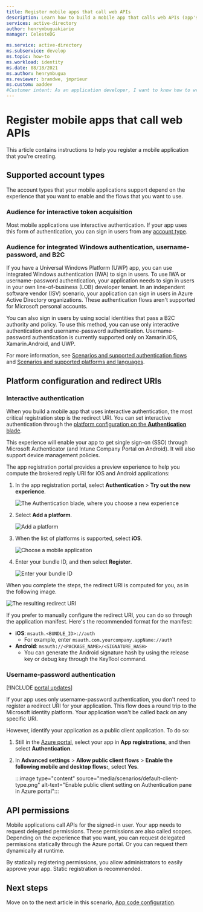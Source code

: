 ```yaml
---
title: Register mobile apps that call web APIs
description: Learn how to build a mobile app that calls web APIs (app's registration)
services: active-directory
author: henrymbuguakiarie
manager: CelesteDG

ms.service: active-directory
ms.subservice: develop
ms.topic: how-to
ms.workload: identity
ms.date: 08/18/2021
ms.author: henrymbugua
ms.reviewer: brandwe, jmprieur
ms.custom: aaddev
#Customer intent: As an application developer, I want to know how to write a mobile app that calls web APIs by using the Microsoft identity platform for developers.
---
```


# Register mobile apps that call web APIs

This article contains instructions to help you register a mobile application that you're creating.

## Supported account types

The account types that your mobile applications support depend on the experience that you want to enable and the flows that you want to use.

### Audience for interactive token acquisition

Most mobile applications use interactive authentication. If your app uses this form of authentication, you can sign in users from any [account type](quickstart-register-app.md).

### Audience for integrated Windows authentication, username-password, and B2C

If you have a Universal Windows Platform (UWP) app, you can use integrated Windows authentication (IWA) to sign in users. To use IWA or username-password authentication, your application needs to sign in users in your own line-of-business (LOB) developer tenant. In an independent software vendor (ISV) scenario, your application can sign in users in Azure Active Directory organizations. These authentication flows aren't supported for Microsoft personal accounts.

You can also sign in users by using social identities that pass a B2C authority and policy. To use this method, you can use only interactive authentication and username-password authentication. Username-password authentication is currently supported only on Xamarin.iOS, Xamarin.Android, and UWP.

For more information, see [Scenarios and supported authentication flows](authentication-flows-app-scenarios.md#scenarios-and-supported-authentication-flows) and [Scenarios and supported platforms and languages](authentication-flows-app-scenarios.md#scenarios-and-supported-platforms-and-languages).

## Platform configuration and redirect URIs

### Interactive authentication

When you build a mobile app that uses interactive authentication, the most critical registration step is the redirect URI. You can set interactive authentication through the [platform configuration on the **Authentication** blade](https://aka.ms/MobileAppReg).

This experience will enable your app to get single sign-on (SSO) through Microsoft Authenticator (and Intune Company Portal on Android). It will also support device management policies.

The app registration portal provides a preview experience to help you compute the brokered reply URI for iOS and Android applications:

1. In the app registration portal, select **Authentication** > **Try out the new experience**.

   ![The Authentication blade, where you choose a new experience](https://user-images.githubusercontent.com/13203188/60799285-2d031b00-a173-11e9-9d28-ac07a7ae894a.png)

2. Select **Add a platform**.

   ![Add a platform](https://user-images.githubusercontent.com/13203188/60799366-4c01ad00-a173-11e9-934f-f02e26c9429e.png)

3. When the list of platforms is supported, select **iOS**.

   ![Choose a mobile application](https://user-images.githubusercontent.com/13203188/60799411-60de4080-a173-11e9-9dcc-d39a45826d42.png)

4. Enter your bundle ID, and then select **Register**.

   ![Enter your bundle ID](https://user-images.githubusercontent.com/13203188/60799477-7eaba580-a173-11e9-9f8b-431f5b09344e.png)

When you complete the steps, the redirect URI is computed for you, as in the following image.

![The resulting redirect URI](https://user-images.githubusercontent.com/13203188/60799538-9e42ce00-a173-11e9-860a-015a1840fd19.png)

If you prefer to manually configure the redirect URI, you can do so through the application manifest. Here's the recommended format for the manifest:

- **iOS**: `msauth.<BUNDLE_ID>://auth`
  - For example, enter `msauth.com.yourcompany.appName://auth`
- **Android**: `msauth://<PACKAGE_NAME>/<SIGNATURE_HASH>`
  - You can generate the Android signature hash by using the release key or debug key through the KeyTool command.

### Username-password authentication

[!INCLUDE [portal updates](~/articles/active-directory/includes/portal-update.md)]

If your app uses only username-password authentication, you don't need to register a redirect URI for your application. This flow does a round trip to the Microsoft identity platform. Your application won't be called back on any specific URI.

However, identify your application as a public client application. To do so:

1. Still in the <a href="https://portal.azure.com/" target="_blank">Azure portal</a>, select your app in **App registrations**, and then select **Authentication**.
1. In **Advanced settings** > **Allow public client flows** > **Enable the following mobile and desktop flows:**, select **Yes**.

   :::image type="content" source="media/scenarios/default-client-type.png" alt-text="Enable public client setting on Authentication pane in Azure portal":::

## API permissions

Mobile applications call APIs for the signed-in user. Your app needs to request delegated permissions. These permissions are also called scopes. Depending on the experience that you want, you can request delegated permissions statically through the Azure portal. Or you can request them dynamically at runtime.

By statically registering permissions, you allow administrators to easily approve your app. Static registration is recommended.

## Next steps

Move on to the next article in this scenario,
[App code configuration](scenario-mobile-app-configuration.md).
